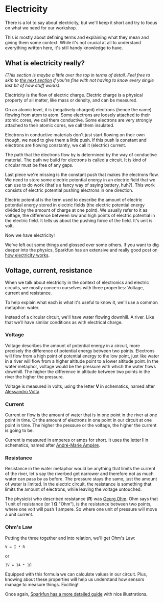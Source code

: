 # Electricity


There is a lot to say about electricity, but we'll keep it short and try to focus on what we need for our workshop.

This is mostly about defining terms and explaining what they mean and giving them some context. While it's not crucial at all to understand everything written here, it's still handy knowledge to have.

## What is electricity really?

*(This section is maybe a little over the top in terms of detail. Feel free to skip to [the next section]() if you're fine with not having to know every single last bit of how stuff works).*

Electricity is the flow of electric charge. Electric charge is a physical property of all matter, like mass or density, and can be measured.

On an atomic level, it is (negatively charged) electrons (hence the name) flowing from atom to atom. Some electrons are loosely attached to their atomic cores, we call them conductive. Some electrons are very strongly attached to their atomic cores, we call them insulated.

Electrons in conductive materials don't just start flowing on their own though, we need to give them a little push. If this push is constant and electrons are flowing constantly, we call it (electric) current.

The path that the electrons flow by is determined by the way of conductive material. The path we build for electrons is called a circuit. It is kind of circular must be free of any gaps.

Last piece we're missing is the constant push that makes the electrons flow. We need to store some electric potential energy in an electric field that we can use to do work (that's a fancy way of saying battery, huh?). This work consists of electric potential pushing electrons in one direction.

Electric potential is the term used to describe the amount of electric potential energy stored in electric fields (the electric potential energy divided by the amount of charge at one point). We usually refer to it as voltage, the difference between low and high points of electric potential in the electric field. It tells us about the pushing force of the field. It's unit is volt.

Now we have electricity!

We've left out some things and glossed over some others. If you want to dig deeper into the physics, Sparkfun has an extensive and really good post on [how electricity works](https://learn.sparkfun.com/tutorials/what-is-electricity/all).

## Voltage, current, resistance

When we talk about electricity in the context of electronics and electric circuits, we mostly concern ourselves with three properties: Voltage, current and resistance.

To help explain what each is what it's useful to know it, we'll use a common metaphor: water.

Instead of a circular circuit, we'll have water flowing downhill. A river. Like that we'll have similar conditions as with electrical charge.

### Voltage

Voltage describes the amount of potential energy in a circuit, more precisely the difference of potential energy between two points. Electrons will flow from a high point of potential energy to the low point, just like water in a river will flow from a higher altitude point to a lower altitude point. In the water metaphor, voltage would be the pressure with which the water flows downhill. The higher the difference in altitude between two points in the river the higher the pressure.

Voltage is measured in volts, using the letter **V** in schematics, named after [Alessandro Volta](https://en.wikipedia.org/wiki/Alessandro_Volta).

### Current

Current or flow is the amount of water that is in one point in the river at one point in time. Or the amount of electrons in one point in our circuit at one point in time. The higher the pressure or the voltage, the higher the current is going to be.

Current is measured in amperes or amps for short. It uses the letter **I** in schematics, named after [André-Marie Ampère](https://en.wikipedia.org/wiki/Andr%C3%A9-Marie_Amp%C3%A8re).

### Resistance

Resistance in the water metaphor would be anything that limits the current of the river, let's say the riverbed get narrower and therefore not as much water can pass by as before. The pressure stays the same, just the amount of water is limited. In the electric circuit, the resistance is something that limits the amount of electrons, while leaving the voltage untouched.

The physicist who described resistance (**R**) was [Georg Ohm](https://en.wikipedia.org/wiki/Georg_Ohm). Ohm says that 1 unit of resistance (or 1 **Ω** "Ohm"), is the resistance between two points, where one volt will push 1 ampere. So where one unit of  pressure will move a unit current.

### Ohm's Law

Putting the three together and into relation, we'll get Ohm's Law:

`V = I * R`

or

`1V = 1A * 1Ω`

Equipped with this formula we can calculate values in our circuit. Plus, knowing about these properties will help us understand how sensors manage to measure things. Exciting!


Once again, [Sparkfun has a more detailed guide](https://learn.sparkfun.com/tutorials/voltage-current-resistance-and-ohms-law) with nice illustrations.
